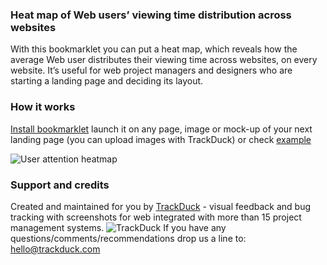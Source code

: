 ### Heat map of Web users’ viewing time distribution across websites 
With this bookmarklet you can put a heat map, which reveals how the average Web user distributes their viewing time across websites, on every website. It’s useful for web project managers and designers who are starting a landing page and deciding its layout.

### How it works
[Install bookmarklet](http://trackduck.github.io/attention-map/) launch it on any page, image or mock-up of your next landing page (you can upload images with TrackDuck) or check [example](http://trackduck.github.io/attention-map/examples) 

![User attention heatmap](https://hsto.org/files/fcc/59c/9cd/fcc59c9cd9fb4a5bafa1c9e5d54e252a.png)

### Support and credits
Created and maintained for you by [TrackDuck](https://trackduck.com) - visual feedback and bug tracking with screenshots for web integrated with more than 15 project management systems.
![TrackDuck](http://trackduck.github.io/attention-map/images/td.png)
If you have any questions/comments/recommendations drop us a line to: hello@trackduck.com
